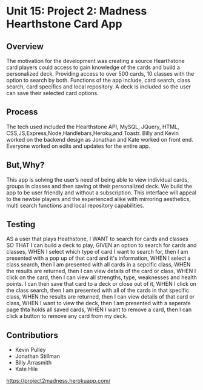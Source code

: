 # Unit 15: Project 2: Madness Hearthstone Card App

## Overview
The motivation for the development was creating a source Hearthstone card players could access to gain knowledge of the cards and build a personalized deck. Providing access to over 500 cards, 10 classes with the option to search by both. Functions of the app include, card search, class search, card specifics and local repository. A deck is included so the user can save their selected card options.

## Process
The tech used included the Hearthstone API, MySQL, JQuery, HTML, CSS,JS,Express,Node,Handlebars,Heroku,and Toastr. Billy and Kevin worked on the backend design as Jonathan and Kate worked on front end. Everyone worked on edits and updates for the entire app.

## But,Why?
This app is solving the user’s need of being able to view individual cards, groups in classes and then saving ot their personalized deck. We build the app to be user friendly and without a subscription. This interface will appeal to the newbie players and the experienced alike with mirroring aesthetics, multi search functions and local repository capabilities. 

## Testing
AS a user that plays Heathstone, I WANT to search for cards and classes SO THAT I can build a deck to play,
GIVEN an option to search for cards and classes,
WHEN I select which type of card I want to search for, then I am presented with a pop up of that card and it's information, 
WHEN I select a class search, then I am presented with all cards in a sepcific class,
WHEN the results are returned, then I can view details of the card or class, 
WHEN I click on the card, then I can view all strengths, type, weaknesses and health points. I can then save that card to a deck or close out of it, 
WHEN I click on the class search, then I am presented with all of the cards in that specific class,
WHEN the results are returned, then I can view details of that card or class,
WHEN I want to view the deck, then I am presented with a seperate page thta holds all saved cards,
WHEN I want to remove a card, then I can click a button to remove any card from my deck.

## Contributiors
* Kevin Pulley
* Jonathan Stillman
* Billy Arrasmith
* Kate Hile

https://project2madness.herokuapp.com/
